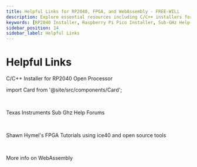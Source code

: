 ```yaml
---
title: Helpful Links for RP2040, FPGA, and WebAssembly - FREE-WILi
description: Explore essential resources including C/C++ installers for RP2040, Sub-1 GHz support forums, FPGA tutorials with iCE40, and more information on WebAssembly. Access guides, forums, and tutorials to enhance your projects.
keywords: [RP2040 Installer, Raspberry Pi Pico Installer, Sub-GHz Help Forums, Texas Instruments, FPGA Tutorials, iCE40 FPGA, Open Source FPGA Tools, WebAssembly Resources]
sidebar_position: 14
sidebar_label: Helpful Links
---
```


# Helpful Links

C/C++ Installer for RP2040 Open Processor

import Card from '@site/src/components/Card'; 

<Card 
  title="Raspberry Pi Pico Windows Installer - Raspberry Pi"
  description="Raspberry Pi"
  link="https://www.raspberrypi.com/news/raspberry-pi-pico-windows-installer/" 
  imageUrl="/img/Raspberry.png"
/>

<br/>

Texas Instruments Sub Ghz Help Forums

<Card 
  title="Sub-1 GHz forum - Sub-1 GHz - TI E2E support forums"
  description=""
  link="https://e2e.ti.com/support/wireless-connectivity/sub-1-ghz-group/sub-1-ghz/f/sub-1-ghz-forum" 
  imageUrl="/img/texas.png"
/>

<br/>

Shawn Hymel's FPGA Tutorials using ice40 and open source tools 

<Card 
  title="GitHub - ShawnHymel/introduction-to-fpga"
  description="Github"
  link="https://github.com/ShawnHymel/introduction-to-fpga" 
  imageUrl="/img/github.png"
/>

<br/>

More info on WebAssembly 

<Card 
  title="WebAssembly"
  description=""
  link="https://webassembly.org/" 
  imageUrl="/img/WebAssembly-Logo.png"
/>

